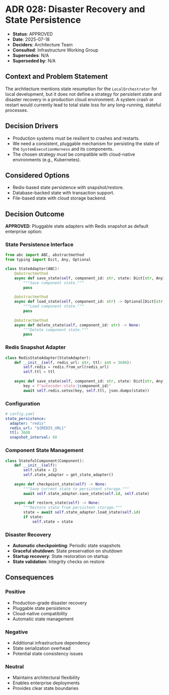 # ADR 028: Disaster Recovery and State Persistence

*   **Status**: APPROVED
*   **Date**: 2025-07-18
*   **Deciders**: Architecture Team
*   **Consulted**: Infrastructure Working Group
*   **Supersedes**: N/A
*   **Superseded by**: N/A

## Context and Problem Statement

The architecture mentions state resumption for the `LocalOrchestrator` for local development, but it does not define a strategy for persistent state and disaster recovery in a production cloud environment. A system crash or restart would currently lead to total state loss for any long-running, stateful processes.

## Decision Drivers

*   Production systems must be resilient to crashes and restarts.
*   We need a consistent, pluggable mechanism for persisting the state of the `SystemExecutionHarness` and its components.
*   The chosen strategy must be compatible with cloud-native environments (e.g., Kubernetes).

## Considered Options

*   Redis-based state persistence with snapshot/restore.
*   Database-backed state with transaction support.
*   File-based state with cloud storage backend.

## Decision Outcome

**APPROVED**: Pluggable state adapters with Redis snapshot as default enterprise option:

### State Persistence Interface
```python
from abc import ABC, abstractmethod
from typing import Dict, Any, Optional

class StateAdapter(ABC):
    @abstractmethod
    async def save_state(self, component_id: str, state: Dict[str, Any]) -> None:
        """Save component state."""
        pass
    
    @abstractmethod
    async def load_state(self, component_id: str) -> Optional[Dict[str, Any]]:
        """Load component state."""
        pass
    
    @abstractmethod
    async def delete_state(self, component_id: str) -> None:
        """Delete component state."""
        pass
```

### Redis Snapshot Adapter
```python
class RedisStateAdapter(StateAdapter):
    def __init__(self, redis_url: str, ttl: int = 3600):
        self.redis = redis.from_url(redis_url)
        self.ttl = ttl
    
    async def save_state(self, component_id: str, state: Dict[str, Any]) -> None:
        key = f"autocoder:state:{component_id}"
        await self.redis.setex(key, self.ttl, json.dumps(state))
```

### Configuration
```yaml
# config.yaml
state_persistence:
  adapter: "redis"
  redis_url: "${REDIS_URL}"
  ttl: 3600
  snapshot_interval: 60
```

### Component State Management
```python
class StatefulComponent(Component):
    def __init__(self):
        self.state = {}
        self.state_adapter = get_state_adapter()
    
    async def checkpoint_state(self) -> None:
        """Save current state to persistent storage."""
        await self.state_adapter.save_state(self.id, self.state)
    
    async def restore_state(self) -> None:
        """Restore state from persistent storage."""
        state = await self.state_adapter.load_state(self.id)
        if state:
            self.state = state
```

### Disaster Recovery
- **Automatic checkpointing**: Periodic state snapshots
- **Graceful shutdown**: State preservation on shutdown
- **Startup recovery**: State restoration on startup
- **State validation**: Integrity checks on restore

## Consequences

### Positive
- Production-grade disaster recovery
- Pluggable state persistence
- Cloud-native compatibility
- Automatic state management

### Negative
- Additional infrastructure dependency
- State serialization overhead
- Potential state consistency issues

### Neutral
- Maintains architectural flexibility
- Enables enterprise deployments
- Provides clear state boundaries 
